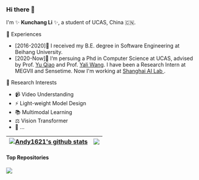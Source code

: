 ### Hi there 👋

I'm  ✨ **Kunchang Li** ✨, a student of UCAS, China 🇨🇳. 


💼 Experiences
- [2016-2020]🎉 I received my B.E. degree in Software Engineering at Beihang University.
- [2020-Now]💪 I‘m persuing a Phd in Computer Science at UCAS, advised by Prof. <a href='https://scholar.google.com/citations?user=gFtI-8QAAAAJ'>Yu Qiao</a> and Prof. <a href='https://scholar.google.com/citations?user=hD948dkAAAAJ'>Yali Wang</a>. I have been a Research Intern at MEGVII and Sensetime. Now I'm working at <a href='https://www.shlab.org.cn/'> Shanghai AI Lab </a>.


🔭 Research Interests
- 📹 Video Understanding
- ⚡️ Light-weight Model Design
- 📚 Multimodal Learning
- ⚖️ Vision Transformer
- 🤔 ...

| <a href="https://github.com/Andy1621"><img align="center" src="https://github-readme-stats.vercel.app/api?username=Andy1621&show_icons=true&include_all_commits=true&theme=default&hide_border=true" alt="Andy1621's github stats" /></a> | <a href="https://github.com/Andy1621"><img align="center" src="https://github-readme-stats.vercel.app/api/top-langs/?username=Andy1621&layout=compact&theme=default&hide_border=true" /></a> |
| ------------- | ------------- |

#### Top Repositories

<a href="https://github.com/Sense-X/UniFormer">
  <img align="center" src="https://github-readme-stats.vercel.app/api/pin/?username=Sense-X&repo=UniFormer&theme=default" />
</a>
<!-- <a href="https://github.com/Andy1621/seg-for-fun">
  <img align="center" src="https://github-readme-stats.vercel.app/api/pin/?username=Andy1621&repo=seg-for-fun&theme=default" />
</a> -->
<!-- <a href="https://github.com/Andy1621/CT-Net">
  <img align="center" src="https://github-readme-stats.vercel.app/api/pin/?username=Andy1621&repo=CT-Net&theme=default" />
</a> -->
